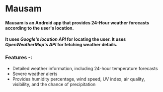 # Mausam

#### Mausam is an Android app that provides 24-Hour weather forecasts according to the user's location.
#### It uses _Google's location API_ for locating the user. It uses _OpenWeatherMap's API_ for fetching weather details.

### Features -:
* Detailed weather information, including 24-hour temperature forecasts
* Severe weather alerts
* Provides humidity percentage, wind speed, UV index, air quality, visibility, and the chance of precipitation
